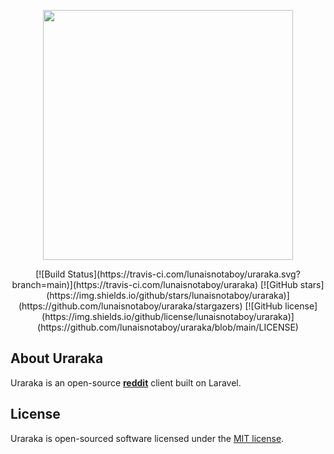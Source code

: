 <p align="center"><a href="https://laravel.com" target="_blank"><img src="https://raw.githubusercontent.com/laravel/art/master/logo-lockup/5%20SVG/2%20CMYK/1%20Full%20Color/laravel-logolockup-cmyk-red.svg" width="400"></a></p>

<p align="center">
[![Build Status](https://travis-ci.com/lunaisnotaboy/uraraka.svg?branch=main)](https://travis-ci.com/lunaisnotaboy/uraraka)
[![GitHub stars](https://img.shields.io/github/stars/lunaisnotaboy/uraraka)](https://github.com/lunaisnotaboy/uraraka/stargazers)
[![GitHub license](https://img.shields.io/github/license/lunaisnotaboy/uraraka)](https://github.com/lunaisnotaboy/uraraka/blob/main/LICENSE)
</p>

## About Uraraka

Uraraka is an open-source [**reddit**](https://old.reddit.com/) client built on Laravel.

## License

Uraraka is open-sourced software licensed under the [MIT license](https://opensource.org/licenses/MIT).
